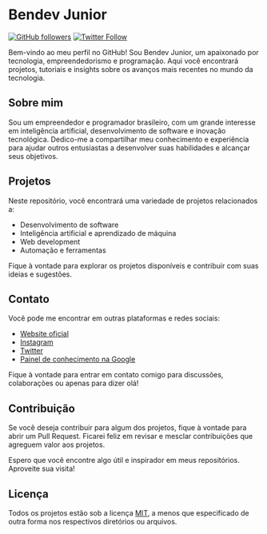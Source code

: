 # Bendev Junior

[![GitHub followers](https://img.shields.io/github/followers/bendevjunior?style=social)](https://github.com/bendevjunior)
[![Twitter Follow](https://img.shields.io/twitter/follow/bendevoficial?style=social)](https://twitter.com/bendevoficial)

Bem-vindo ao meu perfil no GitHub! Sou Bendev Junior, um apaixonado por tecnologia, empreendedorismo e programação. Aqui você encontrará projetos, tutoriais e insights sobre os avanços mais recentes no mundo da tecnologia.

## Sobre mim

Sou um empreendedor e programador brasileiro, com um grande interesse em inteligência artificial, desenvolvimento de software e inovação tecnológica. Dedico-me a compartilhar meu conhecimento e experiência para ajudar outros entusiastas a desenvolver suas habilidades e alcançar seus objetivos.

## Projetos

Neste repositório, você encontrará uma variedade de projetos relacionados a:

- Desenvolvimento de software
- Inteligência artificial e aprendizado de máquina
- Web development
- Automação e ferramentas

Fique à vontade para explorar os projetos disponíveis e contribuir com suas ideias e sugestões.

## Contato

Você pode me encontrar em outras plataformas e redes sociais:

- [Website oficial](https://bendevoficial.com)
- [Instagram](https://www.instagram.com/bendevoficial/) 
- [Twitter](https://twitter.com/bendevoficial) 
- [Painel de conhecimento na Google](https://g.co/kgs/isdpBA)

Fique à vontade para entrar em contato comigo para discussões, colaborações ou apenas para dizer olá!

## Contribuição

Se você deseja contribuir para algum dos projetos, fique à vontade para abrir um Pull Request. Ficarei feliz em revisar e mesclar contribuições que agreguem valor aos projetos.

Espero que você encontre algo útil e inspirador em meus repositórios. Aproveite sua visita!

## Licença

Todos os projetos estão sob a licença [MIT](LICENSE), a menos que especificado de outra forma nos respectivos diretórios ou arquivos.
